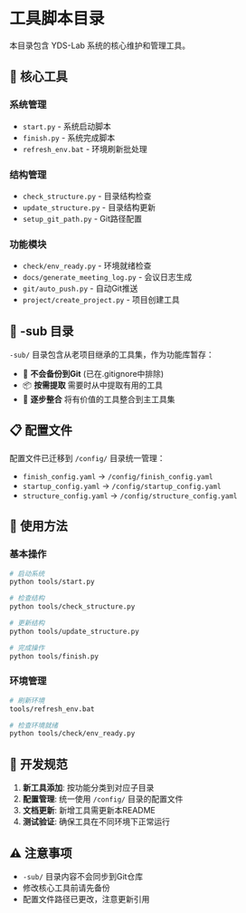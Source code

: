 # 工具脚本目录

本目录包含 YDS-Lab 系统的核心维护和管理工具。

## 🔧 核心工具

### 系统管理
- `start.py` - 系统启动脚本
- `finish.py` - 系统完成脚本
- `refresh_env.bat` - 环境刷新批处理

### 结构管理
- `check_structure.py` - 目录结构检查
- `update_structure.py` - 目录结构更新
- `setup_git_path.py` - Git路径配置

### 功能模块
- `check/env_ready.py` - 环境就绪检查
- `docs/generate_meeting_log.py` - 会议日志生成
- `git/auto_push.py` - 自动Git推送
- `project/create_project.py` - 项目创建工具

## 📁 -sub 目录

`-sub/` 目录包含从老项目继承的工具集，作为功能库暂存：
- 🚫 **不会备份到Git** (已在.gitignore中排除)
- 📦 **按需提取** 需要时从中提取有用的工具
- 🔄 **逐步整合** 将有价值的工具整合到主工具集

## 📋 配置文件

配置文件已迁移到 `/config/` 目录统一管理：
- `finish_config.yaml` → `/config/finish_config.yaml`
- `startup_config.yaml` → `/config/startup_config.yaml`
- `structure_config.yaml` → `/config/structure_config.yaml`

## 🚀 使用方法

### 基本操作
```bash
# 启动系统
python tools/start.py

# 检查结构
python tools/check_structure.py

# 更新结构
python tools/update_structure.py

# 完成操作
python tools/finish.py
```

### 环境管理
```bash
# 刷新环境
tools/refresh_env.bat

# 检查环境就绪
python tools/check/env_ready.py
```

## 📝 开发规范

1. **新工具添加**: 按功能分类到对应子目录
2. **配置管理**: 统一使用 `/config/` 目录的配置文件
3. **文档更新**: 新增工具需更新本README
4. **测试验证**: 确保工具在不同环境下正常运行

## ⚠️ 注意事项

- `-sub/` 目录内容不会同步到Git仓库
- 修改核心工具前请先备份
- 配置文件路径已更改，注意更新引用